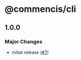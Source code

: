 # @commencis/cli

## 1.0.0

### Major Changes

- initial release ([#7](https://github.com/Commencis/cli/pull/7))
